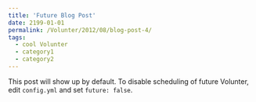 ```yaml
---
title: 'Future Blog Post'
date: 2199-01-01
permalink: /Volunter/2012/08/blog-post-4/
tags:
  - cool Volunter
  - category1
  - category2
---
```


This post will show up by default. To disable scheduling of future Volunter, edit `config.yml` and set `future: false`. 
